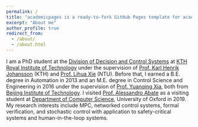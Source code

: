 ```yaml
---
permalink: /
title: "academicpages is a ready-to-fork GitHub Pages template for academic personal websites"
excerpt: "About me"
author_profile: true
redirect_from: 
  - /about/
  - /about.html
---
```


I am a PhD student at the [Division of Decision and Control Systems](https://www.kth.se/dcs) at [KTH Royal Institute of Technology](https://www.kth.se/) under the supervision of [Prof. Karl Henrik Johansson](https://people.kth.se/~kallej/index.html) (KTH) and [Prof. Lihua Xie](https://www.ntu.edu.sg/home/elhxie/) (NTU).  Before that, I earned a B.E. degree in Automation in 2013 and an M.E. degree in Control Science and Engineering in 2016 under the supervision of [Prof. Yuanqing Xia](https://scholar.google.com.hk/citations?user=HtedN3oAAAAJ&hl=zh-CN), both from [Beijing Institute of Technology](http://www.bit.edu.cn/index.htm). I visited [Prof. Alessandro Abate](http://www.cs.ox.ac.uk/people/alessandro.abate/home.html) as a visiting student at [Department of Computer Science](http://www.cs.ox.ac.uk/), University of Oxford in 2019. My research interests include MPC, networked control systems, formal verification, and stochastic control with application to safety-critical systems and human-in-the-loop systems. 

